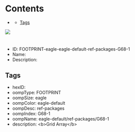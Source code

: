 



Contents
========

* [](#)
	* [Tags](#tags)
  
![][im]
# 

- ID: FOOTPRINT-eagle-eagle-default-ref-packages-G68-1
- Name: 
- Description: 

## Tags

- hexID: 
- oompType: FOOTPRINT
- oompSize: eagle
- oompColor: eagle-default
- oompDesc: ref-packages
- oompIndex: G68-1
- oompName: eagle-default/ref-packages/G68-1
- description: &lt;b&gt;Grid Array&lt;/b&gt;



[im]: image.png
